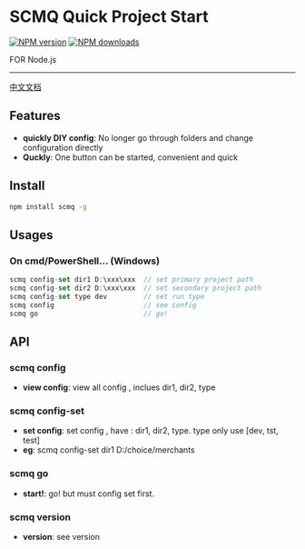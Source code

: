 # SCMQ Quick Project Start

[![NPM version](https://img.shields.io/npm/v/scmq.svg?style=flat)](https://npmjs.org/package/scmq)
[![NPM downloads](http://img.shields.io/npm/dm/scmq.svg?style=flat)](https://npmjs.org/package/scmq)

FOR Node.js

---
[中文文档](https://github.com/KnoveZ/scmq/blob/master/README.CN.MD)
## Features

* **quickly DIY config**:  No longer go through folders and change configuration directly
* **Quckly**: One button can be started, convenient and quick

## Install

```bash
npm install scmq -g
```
## Usages
### On cmd/PowerShell... (Windows)

```javascript
scmq config-set dir1 D:\xxx\xxx  // set primary project path
scmq config-set dir2 D:\xxx\xxx  // set secondary project path
scmq config-set type dev         // set run type
scmq config                      // see config
scmq go                          // go!
```
## API
### scmq config
* **view config**: view all config , inclues dir1, dir2, type
### scmq config-set
* **set config**: set config , have : dir1, dir2, type.
type only use [dev, tst, test]
* **eg**: scmq config-set dir1 D:/choice/merchants
### scmq go
* **start!**: go! but must config set first.
### scmq version
* **version**: see version
